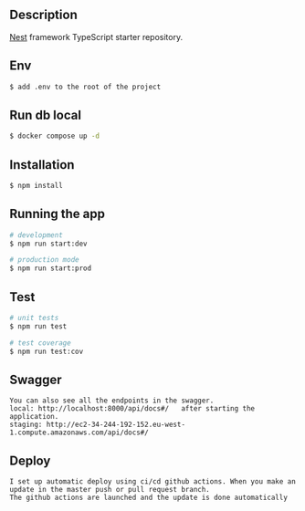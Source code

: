 ## Description

[Nest](https://github.com/nestjs/nest) framework TypeScript starter repository.

## Env

```bash
$ add .env to the root of the project
```

## Run db local

```bash
$ docker compose up -d
```

## Installation

```bash
$ npm install
```

## Running the app

```bash
# development
$ npm run start:dev

# production mode
$ npm run start:prod
```

## Test

```bash
# unit tests
$ npm run test

# test coverage
$ npm run test:cov
```

## Swagger
```
You can also see all the endpoints in the swagger.
local: http://localhost:8000/api/docs#/   after starting the application.
staging: http://ec2-34-244-192-152.eu-west-1.compute.amazonaws.com/api/docs#/
```

## Deploy

```
I set up automatic deploy using ci/cd github actions. When you make an update in the master push or pull request branch.
The github actions are launched and the update is done automatically
```

